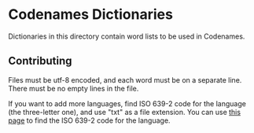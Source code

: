 # Codenames Dictionaries

Dictionaries in this directory contain word lists to be used in Codenames.

## Contributing

Files must be utf-8 encoded, and each word must be on a separate line.
There must be no empty lines in the file.

If you want to add more languages, find ISO 639-2 code for the language
(the three-letter one), and use "txt" as a file extension. You can use
[this page](https://www.loc.gov/standards/iso639-2/php/code_list.php)
to find the ISO 639-2 code for the language.
